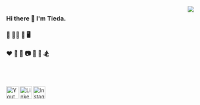 <img align="right" src="https://github-readme-stats.vercel.app/api?username=weitieda&show_icons=true&icon_color=4f95f0&text_color=718096&bg_color=ffffff&hide_title=true&count_private=true" />

### Hi there 👋 I'm Tieda. 

### 🎯 👨‍💻 📱 🖥 

### ♥️ 🎹 🎸 📷 🏓 🏀 🏂

<br />

#

[<img align="left" alt="Youtube" width="33px" src="https://img.icons8.com/fluent/96/000000/youtube-play.png" />][ytb] 
[<img align="left" alt="LinkedIn" width="33px" src="https://img.icons8.com/fluent/96/000000/linkedin.png" />][linkedin] 
[<img align="left" alt="Instagram" width="33px" src="https://img.icons8.com/fluent/96/000000/instagram-new.png" />][instagram]

[instagram]: https://instagram.com/twei3
[linkedin]: https://linkedin.com/in/tieda
[ytb]: https://www.youtube.com/channel/UC_k166vBPbUmyflrHuoP_3w
